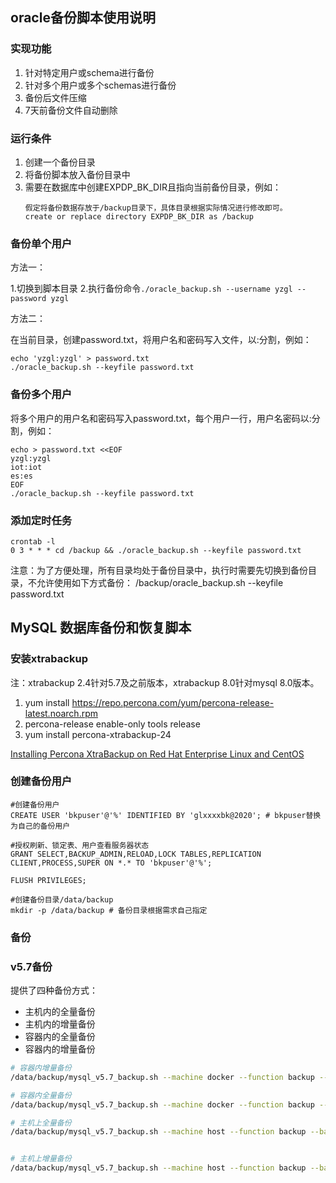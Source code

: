 
## oracle备份脚本使用说明

### 实现功能

1. 针对特定用户或schema进行备份
2. 针对多个用户或多个schemas进行备份
3. 备份后文件压缩
4. 7天前备份文件自动删除

### 运行条件

1. 创建一个备份目录
2. 将备份脚本放入备份目录中
3. 需要在数据库中创建EXPDP_BK_DIR且指向当前备份目录，例如：
   ```
   假定将备份数据存放于/backup目录下，具体目录根据实际情况进行修改即可。
   create or replace directory EXPDP_BK_DIR as /backup
   ```
### 备份单个用户

方法一：

1.切换到脚本目录
2.执行备份命令`./oracle_backup.sh --username yzgl --password yzgl`

方法二：

在当前目录，创建password.txt，将用户名和密码写入文件，以:分割，例如：
```
echo 'yzgl:yzgl' > password.txt
./oracle_backup.sh --keyfile password.txt
```

### 备份多个用户

将多个用户的用户名和密码写入password.txt，每个用户一行，用户名密码以:分割，例如：
```
echo > password.txt <<EOF
yzgl:yzgl
iot:iot
es:es
EOF
./oracle_backup.sh --keyfile password.txt
```

### 添加定时任务

```
crontab -l
0 3 * * * cd /backup && ./oracle_backup.sh --keyfile password.txt
```
注意：为了方便处理，所有目录均处于备份目录中，执行时需要先切换到备份目录，不允许使用如下方式备份：
/backup/oracle_backup.sh --keyfile password.txt


## MySQL 数据库备份和恢复脚本

### 安装xtrabackup

注：xtrabackup 2.4针对5.7及之前版本，xtrabackup 8.0针对mysql 8.0版本。

1. yum install https://repo.percona.com/yum/percona-release-latest.noarch.rpm
2. percona-release enable-only tools release
3. yum install percona-xtrabackup-24

[Installing Percona XtraBackup on Red Hat Enterprise Linux and CentOS](https://www.percona.com/doc/percona-xtrabackup/2.4/installation/yum_repo.html)

### 创建备份用户

```shell
#创建备份用户
CREATE USER 'bkpuser'@'%' IDENTIFIED BY 'glxxxxbk@2020'; # bkpuser替换为自己的备份用户

#授权刷新、锁定表、用户查看服务器状态
GRANT SELECT,BACKUP_ADMIN,RELOAD,LOCK TABLES,REPLICATION CLIENT,PROCESS,SUPER ON *.* TO 'bkpuser'@'%'; 

FLUSH PRIVILEGES;

#创建备份目录/data/backup
mkdir -p /data/backup # 备份目录根据需求自己指定
```

### 备份
### v5.7备份

提供了四种备份方式：
 
- 主机内的全量备份
- 主机内的增量备份
- 容器内的全量备份
- 容器内的增量备份

```bash
# 容器内增量备份 
/data/backup/mysql_v5.7_backup.sh --machine docker --function backup --backup_type auto --username root --password xxxx --conf /etc/mysql/mysql.conf.d/my.user.cnf --backup_folder /data/backup --docker_used confluence-mysql >> /data/backup/backup.log 2>&1

# 容器内全量备份
/data/backup/mysql_v5.7_backup.sh --machine docker --function backup --backup_type manual --username root --password xxxx --conf /etc/mysql/mysql.conf.d/my.user.cnf --backup_folder /data/backup --docker_used confluence-mysql

# 主机上全量备份
/data/backup/mysql_v5.7_backup.sh --machine host --function backup --backup_type manual --username root --password xxxx --conf /etc/mysql/mysql.conf.d/my.user.cnf --backup_folder /data/backup >> /data/backup/backup.log 2>&1


# 主机上增量备份
/data/backup/mysql_v5.7_backup.sh --machine host --function backup --backup_type auto --username root --password xxxx --conf /etc/mysql/mysql.conf.d/my.user.cnf --backup_folder /data/backup >> /data/backup/backup.log 2>&1
```

